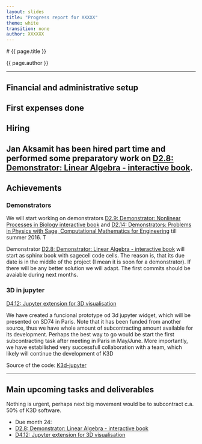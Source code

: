 ```yaml
---
layout: slides
title: "Progress report for XXXXX"
theme: white
transition: none
author: XXXXXX
---
```


<section data-markdown data-separator="^---\n" data-separator-vertical="^--\n">
# {{ page.title }}

{{ page.author }}

---

## Financial and administrative setup
First expenses done
---
## Hiring

Jan Aksamit has been hired part time and performed some preparatory work on [D2.8: Demonstrator: Linear Algebra - interactive book](https://github.com/OpenDreamKit/OpenDreamKit/issues/48). 
---

## Achievements

### Demonstrators

We will start working on demonstrators [D2.9: Demonstrator: Nonlinear Processes in Biology interactive book](https://github.com/OpenDreamKit/OpenDreamKit/issues/49) and [D2.14: Demonstrators: Problems in Physics with Sage, Computational Mathematics for Engineering](https://github.com/OpenDreamKit/OpenDreamKit/issues/39)  till summer 2016. T

Demonstrator [D2.8: Demonstrator: Linear Algebra - interactive book](https://github.com/OpenDreamKit/OpenDreamKit/issues/48) will start as sphinx  book with sagecell code cells. The reason is, that its due date is in the middle of the project (I mean it is soon for a demonstrator). If there will be any better solution we will adapt.  The first commits should be avaiable during next months.

### 3D in jupyter

[D4.12: Jupyter extension for 3D visualisation](https://github.com/OpenDreamKit/OpenDreamKit/issues/86)

We have created a funcional prototype od 3d jupyter widget, which will be presented on SD74 in Paris. 
Note that it has been funded from another source, thus we have whole amount of subcontracting amount available for its development. Perhaps the best way to go would be start the first subcontracting task after meeting in Paris in May/June. 
More importantly, we have estabilished very successfull collaboration with a team, which likely will continue the development of K3D

Source of the code: [K3d-jupyter](https://github.com/K3D-tools/K3D-jupyter)

---
## Main upcoming tasks and deliverables

Nothing is urgent, perhaps next big movement would be to subcontract c.a. 50% of  K3D software.

-    Due month 24:
  - [D2.8: Demonstrator: Linear Algebra - interactive book](https://github.com/OpenDreamKit/OpenDreamKit/issues/48)
  - [D4.12: Jupyter extension for 3D visualisation](https://github.com/OpenDreamKit/OpenDreamKit/issues/86)

</section>
